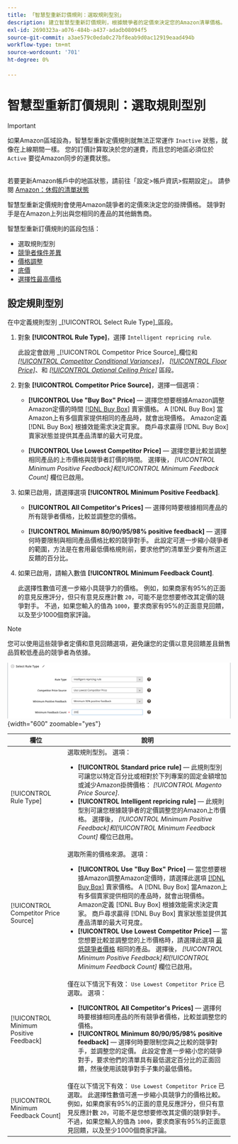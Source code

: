 ```yaml
---
title: 「智慧型重新訂價規則：選取規則型別」
description: 建立智慧型重新訂價規則，根據競爭者的定價來決定您的Amazon清單價格。
exl-id: 2690323a-a076-484b-a437-adadb08094f5
source-git-commit: a3ae579c0eda0c27bf8eab9d0ac12919eaad494b
workflow-type: tm+mt
source-wordcount: '701'
ht-degree: 0%

---
```


# 智慧型重新訂價規則：選取規則型別

>[!IMPORTANT]
>
>如果Amazon區域設為，智慧型重新定價規則就無法正常運作 `Inactive` 狀態，就像在上線期間一樣。 您的訂價計算取決於您的運費，而且您的地區必須位於 `Active` 要從Amazon同步的運費狀態。<br><br>
>
>若要更新Amazon帳戶中的地區狀態，請前往「設定>帳戶資訊>假期設定」。 請參閱 [Amazon：休假的清單狀態](https://sellercentral.amazon.com/gp/help/help.html?itemID=200135620/&quot;target=&quot;_blank)

智慧型重新定價規則會使用Amazon競爭者的定價來決定您的掛牌價格。 競爭對手是在Amazon上列出與您相同的產品的其他銷售商。

智慧型重新訂價規則的區段包括：

- 選取規則型別
- [競爭者條件差異](./competitor-conditional-variances.md)
- [價格調整](./price-adjustment.md)
- [底價](./floor-price.md)
- [選擇性最高價格](./optional-ceiling-price.md)

## 設定規則型別

在中定義規則型別 _[!UICONTROL Select Rule Type]_區段。

1. 對象 **[!UICONTROL Rule Type]**，選擇 `Intelligent repricing rule`.

   此設定會啟用 _[!UICONTROL Competitor Price Source]_欄位和 [_[!UICONTROL Competitor Conditional Variances]_](./competitor-conditional-variances.md)， [_[!UICONTROL Floor Price]_](./floor-price.md)、和 [_[!UICONTROL Optional Ceiling Price]_](./optional-ceiling-price.md) 區段。

1. 對象 **[!UICONTROL Competitor Price Source]**，選擇一個選項：

   - **[!UICONTROL Use "Buy Box" Price]**  — 選擇您想要根據Amazon調整Amazon定價的時間 [[!DNL Buy Box]](./buy-box-competitor-pricing.md) 賣家價格。 A [!DNL Buy Box] 當Amazon上有多個賣家提供相同的產品時，就會出現價格。 Amazon定義 [!DNL Buy Box] 根據效能需求決定賣家。 商戶尋求贏得 [!DNL Buy Box] 賣家狀態並提供其產品清單的最大可見度。

   - **[!UICONTROL Use Lowest Competitor Price]**  — 選擇您要比較並調整相同產品的上市價格與競爭者訂價的時間。 選擇後， _[!UICONTROL Minimum Positive Feedback]_和_[!UICONTROL Minimum Feedback Count]_ 欄位已啟用。

1. 如果已啟用，請選擇選項 **[!UICONTROL Minimum Positive Feedback]**.

   - **[!UICONTROL All Competitor's Prices]**  — 選擇何時要根據相同產品的所有競爭者價格，比較並調整您的價格。

   - **[!UICONTROL Minimum 80/90/95/98% positive feedback]**  — 選擇何時要限制與相同產品價格比較的競爭對手。 此設定可進一步縮小競爭者的範圍，方法是在套用最低價格規則前，要求他們的清單至少要有所選正反饋的百分比。

1. 如果已啟用，請輸入數值 **[!UICONTROL Minimum Feedback Count]**.

   此選擇性數值可進一步縮小具競爭力的價格。 例如，如果商家有95%的正面的意見反應評分，但只有意見反應計數 `20`，可能不是您想要修改其定價的競爭對手。 不過，如果您輸入的值為 `1000`，要求商家有95%的正面意見回饋，以及至少1000個商家評論。

>[!NOTE]
>
>您可以使用這些競爭者定價和意見回饋選項，避免讓您的定價以意見回饋差且銷售品質較低產品的競爭者為依據。

![智慧型重新訂價規則 — 選取規則型別](assets/ob-intelligent-price-rule-type.png){width="600" zoomable="yes"}

| 欄位 | 說明 |
|--- |--- |
| [!UICONTROL Rule Type] | 選取規則型別。 選項：<ul><li>**[!UICONTROL Standard price rule]**  — 此規則型別可讓您以特定百分比或相對於下列專案的固定金額增加或減少Amazon掛牌價格： _[!UICONTROL Magento Price Source]_. </li><li>**[!UICONTROL Intelligent repricing rule]**  — 此規則型別可讓您根據競爭者的定價調整您的Amazon上市價格。 選擇後， _[!UICONTROL Minimum Positive Feedback]_和_[!UICONTROL Minimum Feedback Count]_ 欄位已啟用。</li></ul> |
| [!UICONTROL Competitor Price Source] | 選取所需的價格來源。 選項：<ul><li>**[!UICONTROL Use "Buy Box" Price]**  — 當您想要根據Amazon調整Amazon定價時，請選擇此選項 [[!DNL Buy Box]](./buy-box-competitor-pricing.md) 賣家價格。 A [!DNL Buy Box] 當Amazon上有多個賣家提供相同的產品時，就會出現價格。 Amazon定義 [!DNL Buy Box] 根據效能需求決定賣家。 商戶尋求贏得 [!DNL Buy Box] 賣家狀態並提供其產品清單的最大可見度。</li><li>**[!UICONTROL Use Lowest Competitor Price]**  — 當您想要比較並調整您的上市價格時，請選擇此選項 [最低競爭者價格](./lowest-competitor-pricing.md) 相同的產品。 選擇後， _[!UICONTROL Minimum Positive Feedback]_和_[!UICONTROL Minimum Feedback Count]_ 欄位已啟用。</li></ul> |
| [!UICONTROL Minimum Positive Feedback] | 僅在以下情況下有效： `Use Lowest Competitor Price` 已選取。 選項：<ul><li>**[!UICONTROL All Competitor's Prices]**  — 選擇何時要根據相同產品的所有競爭者價格，比較並調整您的價格。</li><li>**[!UICONTROL Minimum 80/90/95/98% positive feedback]**  — 選擇何時要限制您與之比較的競爭對手，並調整您的定價。 此設定會進一步縮小您的競爭對手，要求他們的清單具有最低選定百分比的正面回饋，然後使用該競爭對手子集的最低價格。</li></ul> |
| [!UICONTROL Minimum Feedback Count] | 僅在以下情況下有效： `Use Lowest Competitor Price` 已選取。 此選擇性數值可進一步縮小具競爭力的價格比較。 例如，如果商家有95%的正面的意見反應評分，但只有意見反應計數 `20`，可能不是您想要修改其定價的競爭對手。 不過，如果您輸入的值為 `1000`，要求商家有95%的正面意見回饋，以及至少1000個商家評論。 |
